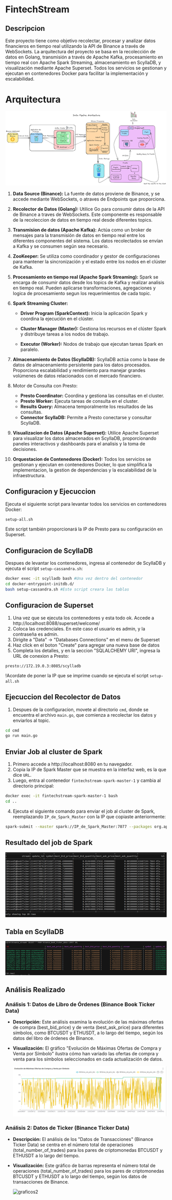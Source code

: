 # FintechStream

## Descripcion

Este proyecto tiene como objetivo recolectar, procesar y analizar datos financieros en tiempo real utilizando la API de Binance a través de WebSockets. La arquitectura del proyecto se basa en la recolección de datos en Golang, transmisión a través de Apache Kafka, procesamiento en tiempo real con Apache Spark Streaming, almacenamiento en ScyllaDB, y visualización mediante Apache Superset. Todos los servicios se gestionan y ejecutan en contenedores Docker para facilitar la implementación y escalabilidad.

# Arquitectura

![diagrama](/images/diagram.png)

1. **Data Source (Binance):** La fuente de datos proviene de Binance, y se accede mediante WebSockets, o atraves de Endpoints que proporciona.

2. **Recolector de Datos (Golang):** Utilice Go para consumir datos de la API de Binance a traves de WebSockets. Este componente es responsable de la recoleccion de datos en tiempo real desde diferentes topics.

3. **Transmision de datos (Apache Kafka):** Actúa como un broker de mensajes para la transmisión de datos en tiempo real entre los diferentes componentes del sistema. Los datos recolectados se envían a Kafka y se consumen según sea necesario.

4. **ZooKeeper:** Se utiliza como coordinador y gestor de configuraciones para mantener la sincronización y el estado entre los nodos en el clúster de Kafka.

5. **Procesamiento en tiempo real (Apache Spark Streaming):**
Spark se encarga de consumir datos desde los topics de Kafka y realizar analisis en tiempo real. Pueden aplicarse transformaciones, agregaciones y logica de procesamiento segun los requerimientos de cada topic.

6. **Spark Streaming Cluster:**

    - **Driver Program (SparkContext):** Inicia la aplicación Spark y coordina la ejecución en el clúster.

    - **Cluster Manager (Master):** Gestiona los recursos en el clúster Spark y distribuye tareas a los nodos de trabajo.

    - **Executor (Worker):** Nodos de trabajo que ejecutan tareas Spark en paralelo.

7. **Almacenamiento de Datos (ScyllaDB):** ScyllaDB actúa como la base de datos de almacenamiento persistente para los datos procesados. Proporciona escalabilidad y rendimiento para manejar grandes volúmenes de datos relacionados con el mercado financiero.

8. Motor de Consulta con Presto:
    - **Presto Coordinator:** Coordina y gestiona las consultas en el cluster.
    - **Presto Worker:** Ejecuta tareas de consulta en el cluster.
    - **Results Query:** Almacena temporalmente los resultados de las consultas.
    - **Connector ScyllaDB:** Permite a Presto conectarse y consultar ScyllaDB.

9. **Visualizacion de Datos (Apache Superset):** Utilice Apache Superset para visualizar los datos almacenados en ScyllaDB, proporcionando paneles interactivos y dashboards para el analisis y la toma de decisiones.

10. **Orquestacion de Contenedores (Docker):** Todos los servicios se gestionan y ejecutan en contenedores Docker, lo que simplifica la implementacion, la gestion de dependencias y la escalabilidad de la infraestructura.

## Configuracion y Ejecuccion

Ejecuta el siguiente script para levantar todos los servicios en contenedores Docker:
```bash
setup-all.sh
```
Este script también proporcionará la IP de Presto para su configuración en Superset.

## Configuracion de ScyllaDB
Despues de levantar los contenedores, ingresa al contenedor de ScyllaDB y ejecuta el script `setup-cassandra.sh`:
```bash
docker exec -it scylladb bash #Una vez dentro del contenedor
cd docker-entrypoint-initdb.d/
bash setup-cassandra.sh #Este script creara las tablas
```

## Configuracion de Superset
1. Una vez que se ejecuta los contenedores y esta todo ok. Accede a http://localhost:8088/superset/welcome/
2. Coloca las credenciales. En este caso el usuario es admin, y la contraseña es admin.
3. Dirigite a "Data" -> "Databases Connections" en el menu de Superset
4. Haz click en el boton "Create" para agregar una nueva base de datos
5. Completa los detalles, y en la seccion "SQLALCHEMY URI", ingresa la URL de conexion a Presto:
```
presto://172.19.0.3:8085/scylladb
```
!Acordate de poner la IP que se imprime cuando se ejecuta el script `setup-all.sh`

## Ejecuccion del Recolector de Datos
1. Despues de la configuracion, movete al directorio `cmd`, donde se encuentra el archivo `main.go`, que comienza a recolectar los datos y enviarlos al topic.
```bash
cd cmd
go run main.go
```

## Enviar Job al cluster de Spark
1. Primero accede a http://localhost:8080 en tu navegador.
2. Copia la IP de Spark Master que se muestra en la interfaz web, es la que dice `URL`.
3. Luego, entra al contenedor `fintechstream-spark-master-1` y cambia al directorio principal:
```bash
docker exec -it fintechstream-spark-master-1 bash
cd ..
```
4. Ejecuta el siguiente comando para enviar el job al cluster de Spark, reemplazando `IP_de_Spark_Master` con la IP que copiaste anteriormente:
```bash
spark-submit --master spark://IP_de_Spark_Master:7077 --packages org.apache.spark:spark-sql-kafka-0-10_2.12:3.1.3,com.datastax.spark:spark-cassandra-connector_2.12:3.0.0 data_pipeline/scripts/spark_kafka_connection.py
```

## Resultado del job de Spark
![resultado](/images/job_result.png)

## Tabla en ScyllaDB
![tabla](/images/table_scylladb.png)

## Análisis Realizado

### Análisis 1: Datos de Libro de Órdenes (Binance Book Ticker Data)
- **Descripción:** Este análisis examina la evolución de las máximas ofertas de compra (best_bid_price) y de venta (best_ask_price) para diferentes símbolos, como BTCUSDT y ETHUSDT, a lo largo del tiempo, según los datos del libro de órdenes de Binance.

- **Visualización:** El gráfico "Evolución de Máximas Ofertas de Compra y Venta por Símbolo" ilustra cómo han variado las ofertas de compra y venta para los símbolos seleccionados en cada actualización de datos.

    ![grafico1](/images/Evolución%20de%20Máximas%20Ofertas%20de%20Compra%20y%20Venta%20por%20Símbolo.png)

### Análisis 2: Datos de Ticker (Binance Ticker Data)
- **Descripción:** El análisis de los "Datos de Transacciones" (Binance Ticker Data) se centra en el número total de operaciones (total_number_of_trades) para los pares de criptomonedas BTCUSDT y ETHUSDT a lo largo del tiempo.

- **Visualización:** Este gráfico de barras representa el número total de operaciones (total_number_of_trades) para los pares de criptomonedas BTCUSDT y ETHUSDT a lo largo del tiempo, según los datos de transacciones de Binance.

    ![graficos2](/images/número%20total%20de%20operaciones.png)
